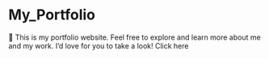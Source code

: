 # My_Portfolio
💼 This is my portfolio website. Feel free to explore and learn more about me and my work. I’d love for you to take a look!
Click here 
